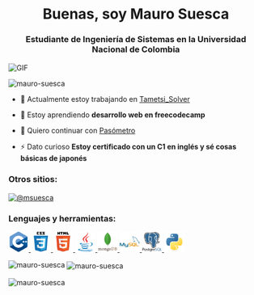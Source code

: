 <h1 align="center">Buenas, soy Mauro Suesca</h1>
<h3 align="center">Estudiante de Ingeniería de Sistemas en la Universidad Nacional de Colombia</h3>

<img align="center" alt="GIF" src="https://media1.giphy.com/media/v1.Y2lkPTc5MGI3NjExMmczMzlzbmh1c3N2YWVjc2RsaWphMDA1dWx1a3dubnd0MW5qaDNobCZlcD12MV9pbnRlcm5hbF9naWZfYnlfaWQmY3Q9cw/j0HjChGV0J44KrrlGv/giphy.gif" />

<p align="left"> <img src="https://komarev.com/ghpvc/?username=mauro-suesca&label=Visitas&color=0e75b6&style=flat" alt="mauro-suesca" /> </p>

- 🔭 Actualmente estoy trabajando en [Tametsi_Solver]([https://github.com/Mauro-Suesca/KoolFileIndexer](https://github.com/Mauro-Suesca/Tametsi_Solver))

- 🌱 Estoy aprendiendo **desarrollo web en freecodecamp**

- 🔭 Quiero continuar con [Pasómetro](https://github.com/Mauro-Suesca/Pasometro)

- ⚡ Dato curioso **Estoy certificado con un C1 en inglés y sé cosas básicas de japonés**

<h3 align="left">Otros sitios:</h3>
<p align="left">
<a href="https://www.hackerrank.com/@msuesca" target="blank"><img align="center" src="https://raw.githubusercontent.com/rahuldkjain/github-profile-readme-generator/master/src/images/icons/Social/hackerrank.svg" alt="@msuesca" height="30" width="40" /></a>
</p>

<h3 align="left">Lenguajes y herramientas:</h3>
<p align="left"> <a href="https://www.w3schools.com/cpp/" target="_blank" rel="noreferrer"> <img src="https://raw.githubusercontent.com/devicons/devicon/master/icons/cplusplus/cplusplus-original.svg" alt="cplusplus" width="40" height="40"/> </a> <a href="https://www.w3schools.com/css/" target="_blank" rel="noreferrer"> <img src="https://raw.githubusercontent.com/devicons/devicon/master/icons/css3/css3-original-wordmark.svg" alt="css3" width="40" height="40"/> </a> <a href="https://www.w3.org/html/" target="_blank" rel="noreferrer"> <img src="https://raw.githubusercontent.com/devicons/devicon/master/icons/html5/html5-original-wordmark.svg" alt="html5" width="40" height="40"/> </a> <a href="https://www.java.com" target="_blank" rel="noreferrer"> <img src="https://raw.githubusercontent.com/devicons/devicon/master/icons/java/java-original.svg" alt="java" width="40" height="40"/> </a> <a href="https://www.mongodb.com/" target="_blank" rel="noreferrer"> <img src="https://raw.githubusercontent.com/devicons/devicon/master/icons/mongodb/mongodb-original-wordmark.svg" alt="mongodb" width="40" height="40"/> </a> <a href="https://www.mysql.com/" target="_blank" rel="noreferrer"> <img src="https://raw.githubusercontent.com/devicons/devicon/master/icons/mysql/mysql-original-wordmark.svg" alt="mysql" width="40" height="40"/> </a> <a href="https://www.postgresql.org" target="_blank" rel="noreferrer"> <img src="https://raw.githubusercontent.com/devicons/devicon/master/icons/postgresql/postgresql-original-wordmark.svg" alt="postgresql" width="40" height="40"/> </a> <a href="https://www.python.org" target="_blank" rel="noreferrer"> <img src="https://raw.githubusercontent.com/devicons/devicon/master/icons/python/python-original.svg" alt="python" width="40" height="40"/> </a> </p>

<p><img align="left" src="https://github-readme-stats.vercel.app/api/top-langs?username=mauro-suesca&show_icons=true&locale=es&layout=compact" alt="mauro-suesca" /></p>

<p>&nbsp;<img align="center" src="https://github-readme-stats.vercel.app/api?username=mauro-suesca&show_icons=true&locale=es" alt="mauro-suesca" /></p>

<p><img align="center" src="https://github-readme-streak-stats.herokuapp.com/?user=mauro-suesca&" alt="mauro-suesca" /></p>

